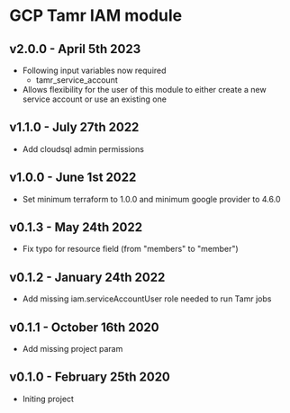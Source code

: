 # GCP Tamr IAM module

## v2.0.0 - April 5th 2023
* Following input variables now required
  * tamr_service_account
* Allows flexibility for the user of this module to either create a new service account or use an existing one

## v1.1.0 - July 27th 2022
* Add cloudsql admin permissions

## v1.0.0 - June 1st 2022
* Set minimum terraform to 1.0.0 and minimum google provider to 4.6.0

## v0.1.3 - May 24th 2022
* Fix typo for resource field (from "members" to "member")

## v0.1.2 - January 24th 2022
* Add missing iam.serviceAccountUser role needed to run Tamr jobs

## v0.1.1 - October 16th 2020
* Add missing project param

## v0.1.0 - February 25th 2020
* Initing project
